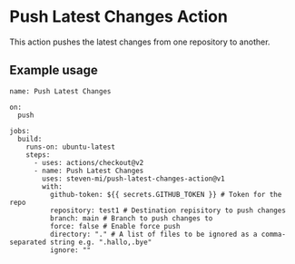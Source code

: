 # Push Latest Changes Action
This action pushes the latest changes from one repository to another.

## Example usage

```
name: Push Latest Changes 

on:
  push
    
jobs:
  build:
    runs-on: ubuntu-latest
    steps:
      - uses: actions/checkout@v2
      - name: Push Latest Changes
        uses: steven-mi/push-latest-changes-action@v1
        with:
          github-token: ${{ secrets.GITHUB_TOKEN }} # Token for the repo
          repository: test1 # Destination repisitory to push changes
          branch: main # Branch to push changes to
          force: false # Enable force push
          directory: "." # A list of files to be ignored as a comma-separated string e.g. ".hallo,.bye"
          ignore: ""
```
